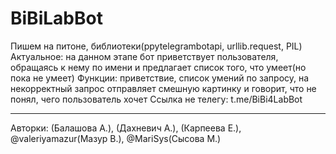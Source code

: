 # BiBiLabBot
Пишем на питоне, библиотеки(ppytelegrambotapi, urllib.request, PIL)
Актуальное: на данном этапе бот приветствует пользователя, обращаясь к нему по имени и предлагает список того, что умеет(но пока не умеет)
Функции: приветствие, список умений по запросу, на некорректный запрос отправляет смешную картинку и говорит, что не понял, чего пользователь хочет
Ссылка не телегу: t.me/BiBi4LabBot
_____________
Авторки: (Балашова А.), (Дахневич А.), (Карпеева Е.), @valeriyamazur(Мазур В.), @MariSys(Сысова М.)
